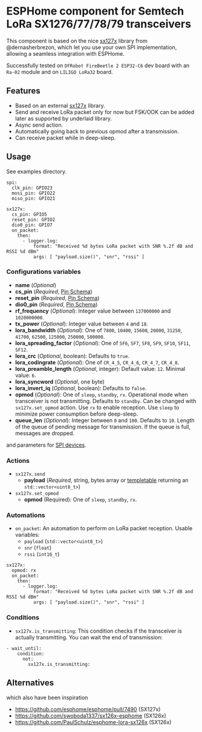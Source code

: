 # ESPHome component for Semtech LoRa SX1276/77/78/79 transceivers

This component is based on the nice [sx127x](https://github.com/dernasherbrezon/sx127x) library from @dernasherbrezon, which let you use your own SPI implementation, allowing a seamless integration with ESPHome.

Successfully tested on `DFRobot FireBeetle 2 ESP32-C6` dev board with an `Ra-02` module and on `LILIGO LoRa32` board.

## Features

- Based on an external [sx127x](https://github.com/dernasherbrezon/sx127x) library.
- Send and receive LoRa packet only for now but FSK/OOK can be added later as supported by underlaid library.
- Async send action.
- Automatically going back to previous opmod after a transmission.
- Can receive packet while in deep-sleep.

## Usage

See examples directory.

```
spi:
  clk_pin: GPIO23
  mosi_pin: GPIO22
  miso_pin: GPIO21

sx127x:
  cs_pin: GPIO5
  reset_pin: GPIO2
  dio0_pin: GPIO7
  on_packet:
    then:
      - logger.log:
          format: "Received %d bytes LoRa packet with SNR %.2f dB and RSSI %d dBm"
          args: [ "payload.size()", "snr", "rssi" ]
```

### Configurations variables

- **name** (*Optional*)
- **cs_pin** (*Required*, [Pin Schema](https://esphome.io/guides/configuration-types#config-pin-schema))
- **reset_pin** (*Required*, [Pin Schema](https://esphome.io/guides/configuration-types#config-pin-schema))
- **dio0_pin** (*Required*, [Pin Schema](https://esphome.io/guides/configuration-types#config-pin-schema))
- **rf_frequency** (*Optional*): Integer value between `137000000` and `1020000000`.
- **tx_power** (*Optional*): Integer value between `4` and `18`.
- **lora_bandwidth** (*Optional*): One of `7800`, `10400`, `15600`, `20800`, `31250`, `41700`, `62500`, `125000`, `250000`, `500000`.
- **lora_spreading_factor** (*Optional*): One of `SF6`, `SF7`, `SF8`, `SF9`, `SF10`, `SF11`, `SF12`.
- **lora_crc** (*Optional*, boolean): Defaults to `true`.
- **lora_codingrate** (*Optional*): One of `CR_4_5`, `CR_4_6`, `CR_4_7`, `CR_4_8`.
- **lora_preamble_length** (*Optional*, integer):  Default value: `12`. Minimal value: `6`. 
- **lora_syncword** (*Optional*, one byte)
- **lora_invert_iq** (*Optional*, boolean): Defaults to `false`.
- **opmod** (*Optional*): One of `sleep`, `standby`, `rx`. Operational mode when transceiver is not transmitting. Defaults to `standby`. Can be changed with `sx127x.set_opmod` action. Use `rx` to enable reception. Use `sleep` to minimize power consumption before deep-sleep.
- **queue_len** (*Optional*): Integer between `0` and `100`. Defaults to `10`. Length of the queue of pending message for transmission. If the queue is full, messages are dropped.

and parameters for [SPI devices](https://esphome.io/components/spi.html#generic-spi-device-component).

### Actions

- `sx127x.send`
  - **payload** (*Required*, string, bytes array or [templetable](https://esphome.io/automations/templates#config-templatable) returning an `std::vector<uint8_t>`)
- `sx127x.set_opmod`
  - **opmod** (Required): One of `sleep`, `standby`, `rx`.

### Automations

- `on_packet`: An automation to perform on LoRa packet reception. Usable variables:
  - `payload` (`std::vector<uint8_t>`)
  - `snr` (`float`)
  - `rssi` (`int16_t`)
```
sx127x:
  opmod: rx
  on_packet:
    then:
      - logger.log:
          format: "Received %d bytes LoRa packet with SNR %.2f dB and RSSI %d dBm"
          args: [ "payload.size()", "snr", "rssi" ]
```

### Conditions

- `sx127x.is_transmitting`: This condition checks if the transceiver is actually transmitting. You can wait the end of transmission:
```
- wait_until:
    condition:
      not:
        sx127x.is_transmitting:
```

## Alternatives

which also have been inspiration

- https://github.com/esphome/esphome/pull/7490 (SX127x)
- https://github.com/swoboda1337/sx126x-esphome (SX126x)
- https://github.com/PaulSchulz/esphome-lora-sx126x (SX126x)
